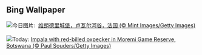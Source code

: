 ## Bing Wallpaper
![](https://www.bing.com/th?id=OHR.GardensVillandry_ZH-CN3660934263_UHD.jpg&w=1000)今日图片: &nbsp;[维朗德里城堡，卢瓦尔河谷，法国 (© Mint Images/Getty Images)](https://www.bing.com/th?id=OHR.GardensVillandry_ZH-CN3660934263_UHD.jpg)
<br><br/>
![](https://www.bing.com/th?id=OHR.OrangeImpala_EN-US3494359572_UHD.jpg&w=1000)Today: [Impala with red-billed oxpecker in Moremi Game Reserve, Botswana (© Paul Souders/Getty Images)](https://www.bing.com/th?id=OHR.OrangeImpala_EN-US3494359572_UHD.jpg)
<br><br/>
